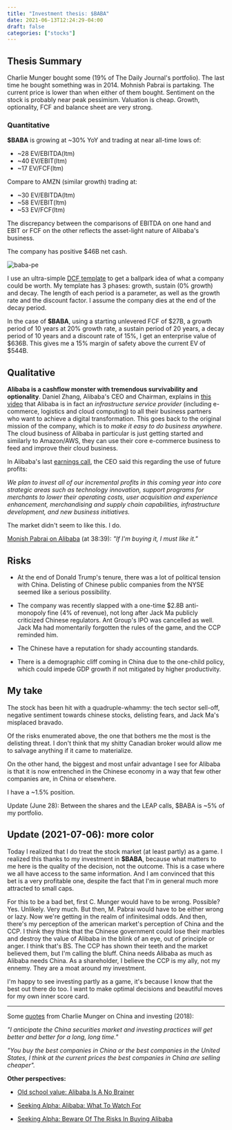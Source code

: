 ```yaml
---
title: "Investment thesis: $BABA"
date: 2021-06-13T12:24:29-04:00
draft: false
categories: ["stocks"]
---
```


## Thesis Summary

Charlie Munger bought some (19% of The Daily Journal's portfolio). The last time he bought something was in 2014. Mohnish Pabrai is partaking. The current price is lower than when either of them bought. Sentiment on the stock is probably near peak pessimism. Valuation is cheap. Growth, optionality, FCF and balance sheet are very strong.

### Quantitative

**$BABA** is growing at ~30% YoY and trading at near all-time lows of:

- ~28 EV/EBITDA(ltm)
- ~40 EV/EBIT(ltm) 
- ~17 EV/FCF(ltm)

Compare to AMZN (similar growth) trading at:

- ~30 EV/EBITDA(ltm)
- ~58 EV/EBIT(ltm)
- ~53 EV/FCF(ltm)

The discrepancy between the comparisons of EBITDA on one hand and EBIT or FCF on the other reflects the asset-light nature of Alibaba's business. 

The company has positive $46B net cash.

![baba-pe](/images/baba_pe.png)

I use an ultra-simple [DCF template](https://drive.google.com/file/d/18KAj4J1ndalSJ8_fb1SqX7LTxa2rauv4/view?usp=sharing) to get a ballpark idea of what a company could be worth. My template has 3 phases: growth, sustain (0% growth) and decay. The length of each period is a parameter, as well as the growth rate and the discount factor. I assume the company dies at the end of the decay period.

In the case of **$BABA**, using a starting unlevered FCF of $27B, a growth period of 10 years at 20% growth rate, a sustain period of 20 years, a decay period of 10 years and a discount rate of 15%, I get an enterprise value of $636B. This gives me a 15% margin of safety above the current EV of $544B.

## Qualitative

**Alibaba is a cashflow monster with tremendous survivability and optionality**. Daniel Zhang, Alibaba's CEO and Chairman, explains in [this video](https://www.youtube.com/watch?v=IGabqBY0qmo&t=638s) that Alibaba is in fact an _infrastructure service provider_ (including e-commerce, logistics and cloud computing) to all their business partners who want to achieve a digital transformation. This goes back to the original mission of the company, which is to _make it easy to do business anywhere_. The cloud business of Alibaba in particular is just getting started and similarly to Amazon/AWS, they can use their core e-commerce business to feed and improve their cloud business.

In Alibaba's last [earnings call](https://seekingalpha.com/article/4434615-beware-of-the-risks-in-buying-alibaba), the CEO said this regarding the use of future profits:

_We plan to invest all of our incremental profits in this coming year into core strategic areas such as technology innovation, support programs for merchants to lower their operating costs, user acquisition and experience enhancement, merchandising and supply chain capabilities, infrastructure development, and new business initiatives._

The market didn't seem to like this. I do.

[Monish Pabrai on Alibaba](https://www.youtube.com/watch?v=K4mggdrMHVo) (at 38:39): _"If I'm buying it, I must like it."_

## Risks

- At the end of Donald Trump's tenure, there was a lot of political tension with China. Delisting of Chinese public companies from the NYSE seemed like a serious possibility. 

- The company was recently slapped with a one-time $2.8B anti-monopoly fine (4% of revenue), not long after Jack Ma publicly criticized Chinese regulators. Ant Group's IPO was cancelled as well. Jack Ma had momentarily forgotten the rules of the game, and the CCP reminded him. 

- The Chinese have a reputation for shady accounting standards. 

- There is a demographic cliff coming in China due to the one-child policy, which could impede GDP growth if not mitigated by higher productivity. 

## My take

The stock has been hit with a quadruple-whammy: the tech sector sell-off, negative sentiment towards chinese stocks, delisting fears, and Jack Ma's misplaced bravado. 

Of the risks enumerated above, the one that bothers me the most is the delisting threat. I don't think that my shitty Canadian broker would allow me to salvage anything if it came to materialize. 

On the other hand, the biggest and most unfair advantage I see for Alibaba is that it is now entrenched in the Chinese economy in a way that few other companies are, in China or elsewhere. 

I have a ~1.5% position. 

Update (June 28): Between the shares and the LEAP calls, $BABA is ~5% of my portfolio.

## Update (2021-07-06): more color

Today I realized that I do treat the stock market (at least partly) as a game. I realized this thanks to my investment in **$BABA**, because what matters to me here is the quality of the decision, not the outcome. This is a case where we all have access to the same information. And I am convinced that this bet is a very profitable one, despite the fact that I'm in general much more attracted to small caps. 

For this to be a bad bet, first C. Munger would have to be wrong. Possible? Yes. Unlikely. Very much. But then, M. Pabrai would have to be either wrong or lazy. Now we're getting in the realm of infinitesimal odds. And then, there's my perception of the american market's perception of China and the CCP. I think they think that the Chinese government could lose their marbles and destroy the value of Alibaba in the blink of an eye, out of principle or anger. I think that's BS. The CCP has shown their teeth and the market believed them, but I'm calling the bluff. China needs Alibaba as much as Alibaba needs China. As a shareholder, I believe the CCP is my ally, not my ennemy. They are a moat around my investment. 

I'm happy to see investing partly as a game, it's because I know that the best out there do too. I want to make optimal decisions and beautiful moves for my own inner score card. 

---

Some [quotes](https://www.youtube.com/watch?v=mRXS7tByziI) from Charlie Munger on China and investing (2018):

_"I anticipate the China securities market and investing practices will get better and better for a long, long time."_

_"You buy the best companies in China or the best companies in the United States, I think at the current prices the best companies in China are selling cheaper"._

**Other perspectives:**

- [Old school value: Alibaba Is A No Brainer](https://www.oldschoolvalue.com/stock-analysis/alibaba-no-brainer/)

- [Seeking Alpha: Alibaba: What To Watch For](https://seekingalpha.com/article/4434693-why-i-think-baba-is-about-to-rally)

- [Seeking Alpha: Beware Of The Risks In Buying Alibaba](https://seekingalpha.com/article/4434615-beware-of-the-risks-in-buying-alibaba)